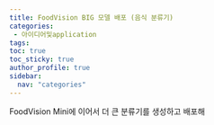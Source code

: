 ```yaml
---
title: FoodVision BIG 모델 배포 (음식 분류기)
categories:
 - 아이디어및application
tags:
toc: true
toc_sticky: true
author_profile: true
sidebar:
  nav: "categories"
---
```


FoodVision Mini에 이어서 더 큰 분류기를 생성하고 배포해
